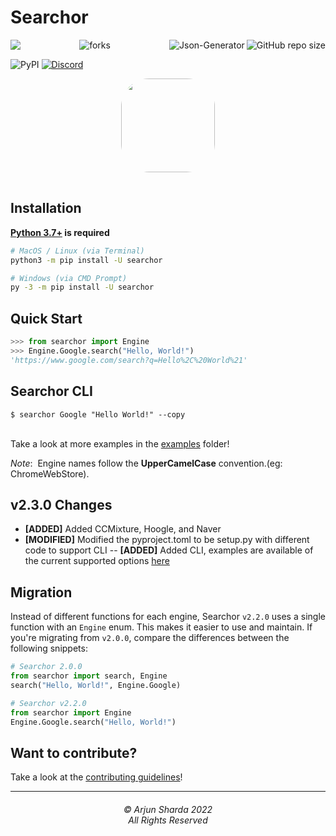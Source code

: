 Searchor
========


<img align="left" src="http://estruyf-github.azurewebsites.net/api/VisitorHit?user=ArjunSharda&repo=Searchor&countColorcountColor&countColor=%237B1E7B"/>
<img align="right" src="https://img.shields.io/github/repo-size/ArjunSharda/Searchor?style=for-the-badge&logo=appveyor" alt="GitHub repo size"/>

<img align="right" alt="Json-Generator" src="https://socialify.git.ci/ArjunSharda/Searchor/image?description=1&font=Rokkitt&forks=1&issues=1&language=1&logo=https%3A%2F%2Fgithub.com%2FArjunSharda%2FSearchor%2Fblob%2Fmain%2Fext%2Fsearchor.png%3Fraw%3Dtrue&name=1&owner=1&pattern=Floating%20Cogs&pulls=1&stargazers=1&theme=Light" />

<p align="center">
<img src="https://forthebadge.com/images/badges/built-with-love.svg" alt=" forks"/>
</p>

![PyPI](https://img.shields.io/pypi/v/searchor?color=green&logo=python&logoColor=green)
[![Discord](https://img.shields.io/discord/1026470859868741662)](https://discord.gg/fPXNMW7swn)
<div style="text-align: center; display: grid; justify-content: center;"><img style="margin: auto; margin-bottom: 1rem; border-radius: 30%;" height="150" width="150" src="https://raw.githubusercontent.com/ArjunSharda/Searchor/main/ext/searchor.png"/></div>


Installation
------------
**[Python 3.7+](https://www.python.org/downloads/) is required**
```bash
# MacOS / Linux (via Terminal)
python3 -m pip install -U searchor

# Windows (via CMD Prompt)
py -3 -m pip install -U searchor
```

Quick Start
-----------
```python
>>> from searchor import Engine
>>> Engine.Google.search("Hello, World!")
'https://www.google.com/search?q=Hello%2C%20World%21'
```

Searchor CLI
---------
`$ searchor Google "Hello World!" --copy`
<br>
</br>

Take a look at more examples in the [examples](https://github.com/ArjunSharda/Searchor/tree/main/examples) folder!

*Note*:&nbsp; Engine names follow the **UpperCamelCase** convention.(eg: ChromeWebStore).

v2.3.0 Changes
--------------
- **[ADDED]** Added CCMixture, Hoogle, and Naver
- **[MODIFIED]** Modified the pyproject.toml to be setup.py with different code to support CLI
-- **[ADDED]** Added CLI, examples are available of the current supported options [here](https://github.com/ArjunSharda/Searchor/blob/main/examples/cli/SUPPORTED_OPTIONS.md)

Migration
---------
Instead of different functions for each engine, Searchor `v2.2.0` uses a single function with an `Engine` enum. This makes it easier to use and maintain. If you're migrating from `v2.0.0`, compare the differences between the following snippets:
```python
# Searchor 2.0.0
from searchor import search, Engine
search("Hello, World!", Engine.Google)
```
```python
# Searchor v2.2.0
from searchor import Engine
Engine.Google.search("Hello, World!")
```

## Want to contribute?
Take a look at the [contributing guidelines](CONTRIBUTING.md)!

<hr>
<h6 align="center">© Arjun Sharda 2022 
<br>
All Rights Reserved</h6>
